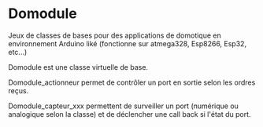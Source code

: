 # Domodule

Jeux de classes de bases pour des applications de domotique en environnement Arduino liké (fonctionne sur atmega328, Esp8266, Esp32, etc...)

Domodule est une classe virtuelle de base. 

Domodule_actionneur permet de contrôler un port en sortie selon les ordres reçus. 

Domodule_capteur_xxx permettent de surveiller un port (numérique ou analogique selon la classe) et de déclencher une call back si l'état du port. 
